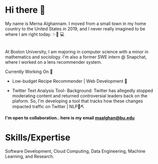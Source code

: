 # Hi there 👋
My name is Merna Alghannam. I moved from a small town in my home country to the United States in 2019, and I never really imagined to be where I am right today. ✨👩 💻 
<br><br><br> At Boston University, I am majoring in computer science with a minor in mathematics and sociology. I'm also a former SWE intern @ Snapchat, where I worked on a lens recommender system.

Currently Working On 🚀
- Low-budget Recipe Recommender | Web Development 📝

 - Twitter Text Analysis Tool- Background: Twitter has allegedly stopped moderating content and returned controversial leaders back on the plaform. So, I'm developing a tool that tracks how these changes impacted traffic on Twitter | NLP📜⛏️

**I'm open to collaboration.. here is my email maalghan@bu.edu**

            
# Skills/Expertise 

Software Development, Cloud Computing, Data Engineering, Machine Learning, and Research. 
